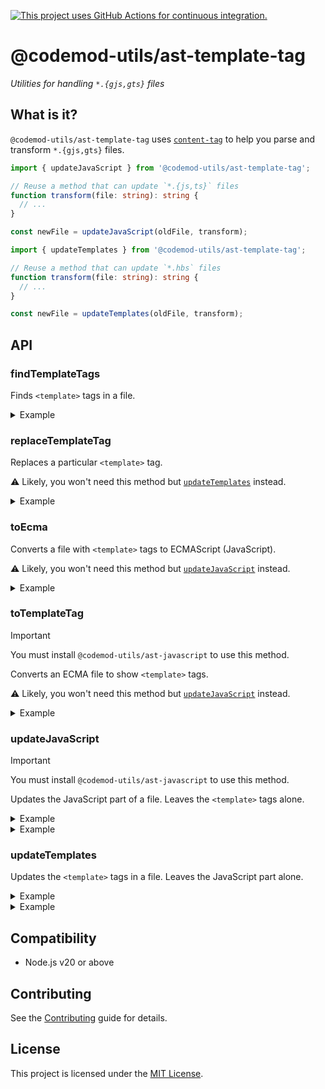 [![This project uses GitHub Actions for continuous integration.](https://github.com/ijlee2/codemod-utils/actions/workflows/ci.yml/badge.svg)](https://github.com/ijlee2/codemod-utils/actions/workflows/ci.yml)

# @codemod-utils/ast-template-tag

_Utilities for handling `*.{gjs,gts}` files_


## What is it?

`@codemod-utils/ast-template-tag` uses [`content-tag`](https://github.com/embroider-build/content-tag) to help you parse and transform `*.{gjs,gts}` files.

```ts
import { updateJavaScript } from '@codemod-utils/ast-template-tag';

// Reuse a method that can update `*.{js,ts}` files
function transform(file: string): string {
  // ...
}

const newFile = updateJavaScript(oldFile, transform);
```

```ts
import { updateTemplates } from '@codemod-utils/ast-template-tag';

// Reuse a method that can update `*.hbs` files
function transform(file: string): string {
  // ...
}

const newFile = updateTemplates(oldFile, transform);
```

## API

### findTemplateTags

Finds `<template>` tags in a file.

<details>

<summary>Example</summary>

Count the number of lines of code (LOC) in `<template>` tags.

```ts
function getLOC(code: string): number {
  const matches = file.match(/\r?\n/g);

  return (matches ?? []).length;
}

const templateTags = findTemplateTags(file);

let loc = 0;

templateTags.forEach(({ contents }) => {
  loc += getLOC(contents.trim());
});
```

</details>


### replaceTemplateTag

Replaces a particular `<template>` tag.

⚠️ Likely, you won't need this method but [`updateTemplates`](#updatetemplates) instead.

<details>

<summary>Example</summary>

Update all template tags in a file.

```ts
const templateTags = findTemplateTags(file);

templateTags.reverse().forEach(({ contents, range }) => {
  // Some method that can update `*.hbs` files
  const template = transform(contents);

  file = replaceTemplateTag(file, {
    code: `<template>${template}</template>`,
    range,
  });
});
```

</details>


### toEcma

Converts a file with `<template>` tags to ECMAScript (JavaScript).

⚠️ Likely, you won't need this method but [`updateJavaScript`](#updatejavascript) instead.

<details>

<summary>Example</summary>

Analyze the JavaScript part of the file.

```ts
const ecma = toEcma(file);

// Some method that checks `*.{js,ts}` files
analyze(ecma);
```

</details>


### toTemplateTag

> [!IMPORTANT]
>
> You must install `@codemod-utils/ast-javascript` to use this method.

Converts an ECMA file to show `<template>` tags.

⚠️ Likely, you won't need this method but [`updateJavaScript`](#updatejavascript) instead.

<details>

<summary>Example</summary>

Update `*.{gjs,gts}` files.

```ts
// Some method that updates `*.{js,ts}` files
function transform(file: string): string {
  // ...
}

file = toTemplateTag(transform(toEcma(file)));
```

</details>


### updateJavaScript

> [!IMPORTANT]
>
> You must install `@codemod-utils/ast-javascript` to use this method.

Updates the JavaScript part of a file. Leaves the `<template>` tags alone.

<details>

<summary>Example</summary>

Reuse a method that can update `*.{js,ts}` files.

```ts
function transform(file: string): string {
  // ...
}

const newFile = updateJavaScript(oldFile, transform);
```

</details>

<details>

<summary>Example</summary>

Provide data when updating file.

```ts
type Data = {
  isTypeScript: boolean;
};

function transform(file: string, data: Data): string {
  // ...
}

const data = {
  isTypeScript: filePath.endsWith('.gts'),
};

const newFile = updateJavaScript(oldFile, (file) => {
  return transform(file, data);
});
```

</details>


### updateTemplates

Updates the `<template>` tags in a file. Leaves the JavaScript part alone.

<details>

<summary>Example</summary>

Reuse a method that can update `*.hbs` files.

```ts
function transform(file: string): string {
  // ...
}

const newFile = updateTemplates(oldFile, transform);
```

</details>

<details>

<summary>Example</summary>

Provide data when updating file.

```ts
type Data = {
  isTypeScript: boolean;
};

function transform(file: string, data: Data): string {
  // ...
}

const data = {
  isTypeScript: filePath.endsWith('.gts'),
};

const newFile = updateTemplates(oldFile, (file) => {
  return transform(file, data);
});
```

</details>


## Compatibility

- Node.js v20 or above


## Contributing

See the [Contributing](../../../CONTRIBUTING.md) guide for details.


## License

This project is licensed under the [MIT License](LICENSE.md).
